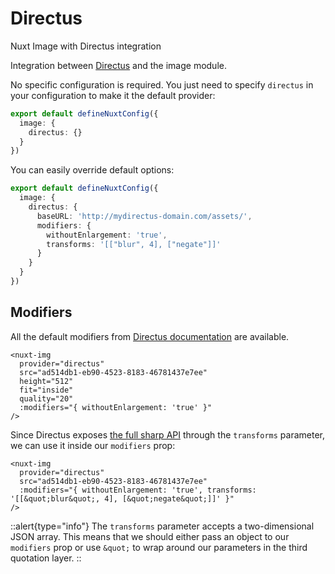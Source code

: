 # Directus

Nuxt Image with Directus integration

Integration between [Directus](https://directus.io/) and the image module.

No specific configuration is required. You just need to specify `directus` in your configuration to make it the default provider:

```ts [nuxt.config.ts]
export default defineNuxtConfig({
  image: {
    directus: {}
  }
})
```

You can easily override default options:

```ts [nuxt.config.ts]
export default defineNuxtConfig({
  image: {
    directus: {
      baseURL: 'http://mydirectus-domain.com/assets/',
      modifiers: {
        withoutEnlargement: 'true',
        transforms: '[["blur", 4], ["negate"]]'
      }
    }
  }
})
```

## Modifiers
All the default modifiers from [Directus documentation](https://docs.directus.io/reference/files.html#requesting-a-thumbnail) are available.

```vue
<nuxt-img
  provider="directus"
  src="ad514db1-eb90-4523-8183-46781437e7ee"
  height="512"
  fit="inside"
  quality="20"
  :modifiers="{ withoutEnlargement: 'true' }"
/>
```

Since Directus exposes [the full sharp API](https://sharp.pixelplumbing.com/api-operation) through the `transforms` parameter, we can use it inside our `modifiers` prop:

```vue
<nuxt-img
  provider="directus"
  src="ad514db1-eb90-4523-8183-46781437e7ee"
  :modifiers="{ withoutEnlargement: 'true', transforms: '[[&quot;blur&quot;, 4], [&quot;negate&quot;]]' }"
/>
```

::alert{type="info"}
The `transforms` parameter accepts a two-dimensional JSON array. This means that we should either pass an object to our `modifiers` prop or use `&quot;` to wrap around our parameters in the third quotation layer.
::